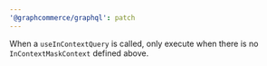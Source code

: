 ```yaml
---
'@graphcommerce/graphql': patch
---
```


When a `useInContextQuery` is called, only execute when there is no `InContextMaskContext` defined above.
